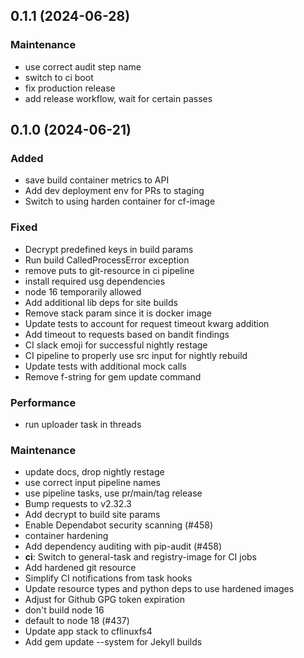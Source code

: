## 0.1.1 (2024-06-28)

### Maintenance

- use correct audit step name
- switch to ci boot
- fix production release
- add release workflow, wait for certain passes

## 0.1.0 (2024-06-21)

### Added

- save build container metrics to API
- Add dev deployment env for PRs to staging
- Switch to using harden container for cf-image

### Fixed

- Decrypt predefined keys in build params
- Run build CalledProcessError exception
- remove puts to git-resource in ci pipeline
- install required usg dependencies
- node 16 temporarily allowed
- Add additional lib deps for site builds
- Remove stack param since it is docker image
- Update tests to account for request timeout kwarg addition
- Add timeout to requests based on bandit findings
- CI slack emoji for successful nightly restage
- CI pipeline to properly use src input for nightly rebuild
- Update tests with additional mock calls
- Remove f-string for gem update command

### Performance

- run uploader task in threads

### Maintenance

- update docs, drop nightly restage
- use correct input pipeline names
- use pipeline tasks, use pr/main/tag release
- Bump requests to v2.32.3
- Add decrypt to build site params
- Enable Dependabot security scanning (#458)
- container hardening
- Add dependency auditing with pip-audit (#458)
- **ci**: Switch to general-task and registry-image for CI jobs
- Add hardened git resource
- Simplify CI notifications from task hooks
- Update resource types and python deps to use hardened images
- Adjust for Github GPG token expiration
- don't build node 16
- default to node 18 (#437)
- Update app stack to cflinuxfs4
- Add gem update --system for Jekyll builds
